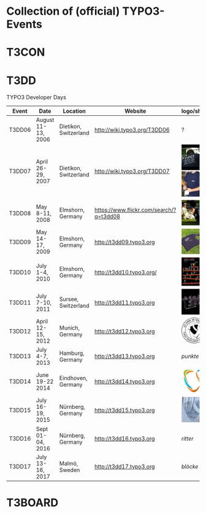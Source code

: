 # Collection of (official) TYPO3-Events

# T3CON


# T3DD

TYPO3 Developer Days

Event  | Date               | Location               | Website                      | logo/shirt
-------|--------------------|------------------------|------------------------------|------------
T3DD06 | August 11-13, 2006 | Dietikon, Switzerland  | http://wiki.typo3.org/T3DD06 | ?
T3DD07 | April 26-29, 2007  | Dietikon, Switzerland  | http://wiki.typo3.org/T3DD07 | ![buzz.typo3.org](images/t3dd/t3dd07_shirt_back.jpg) [![buzz.typo3.org](images/t3dd/t3dd07_shirt_front.jpg)](https://www.flickr.com/photos/oli4d/478160398/in/album-72157600159226476/)
T3DD08 | May 8-11, 2008     | Elmshorn, Germany      | https://www.flickr.com/search/?q=t3dd08 | [![image](images/t3dd/t3dd08_shirt_back.jpg)](https://www.flickr.com/photos/rionakuthe/2491890337/in/photolist-4MUgvv-4MUepe-4MUdUt-4MU8BZ-4MYjw7-4MYiWy-4MYhNL-4MYhds-4MYgG7-4MU4Ji-4MYcQA-4MTZWV-4MTZjK-4MYb8h-bMWEgr-4QjLy7-4MD8wp-4MD7K6-4MHjnY-4MD9i6-4MHknS-4MD94p-4MD8VX-4MD8MB-4MD8Dg-4MD8pi-4MD81B-4MD7Ta-4MD7Av-4MD7t2-4MHiBu-4NgP4C-4NgP2h-4NgNYJ-4NcAYv-4NcAVH-4NcALp-4NgNw9-4NcABi-4NcAzH-4NcAwz-4NgNj9-4NgNcL-4NcAgx-4NcAbv-4NgMWw-4NgMRu-4NczWg-4NgMEh-4MD8gx)
T3DD09 | May 14-17, 2009     | Elmshorn, Germany      | http://t3dd09.typo3.org | [![image](images/t3dd/t3dd09_shirt_front.jpg)](https://www.flickr.com/photos/rionakuthe/3542165574/in/photolist-6ooSfV-6ooScp-6ooS84-6ot42w-6ot3VL-6ooRS8-6ooRNg-6ot3rJ-6ooRip-6ooReK-6ot34U-6ooQYH-6ooQRi-6ot2PG-6ot2zL-6ooQta-6ooQmH-6o7vrC-6ooQin-6oo6FV-6oshVN-6oZfb1-6p1wqf-6rq6rn-6o7xQC-6o3neK-6o3n22-6o3mUz-6o7x89-6o7wLq-6o3mbM-6o7wtU-6o3kU6-6o3kK8-6o7w17-6o7vPs-6o3keM-6oZgcs-6oZg7o-6oZg1S-6oV7YB-6oV7Vi-6oZfPA-6oZfKh-6oZfC7-6oV7xK-6oV7rx-6oV7ni-6oV7ge-6xTAnN)
T3DD10 | July 1-4, 2010      | Elmshorn, Germany      | http://t3dd10.typo3.org/ | [![image](images/t3dd/t3dd10_shirt_front.jpg)](https://www.work.de)
T3DD11 | July 7-10, 2011     | Sursee, Switzerland    | http://t3dd11.typo3.org | ![image](images/t3dd/t3dd11_shirt_front.jpg) |
T3DD12 | April 12-15, 2012   | Munich, Germany        | http://t3dd12.typo3.org | ![image](images/t3dd/t3dd12_shirt_front.png) |
T3DD13 | July 4-7, 2013      | Hamburg, Germany       | http://t3dd13.typo3.org | *punkte* |
T3DD14 | June 19-22 2014     | Eindhoven, Germany     | http://t3dd14.typo3.org | ![image](images/t3dd/t3dd14_shirt_front.png) |
T3DD15 | July 16-19, 2015    | Nürnberg, Germany      | http://t3dd15.typo3.org | ![image](images/t3dd/t3dd15_shirt_front.jpg) |
T3DD16 | Sept 01-04, 2016    | Nürnberg, Germany      | http://t3dd16.typo3.org | *ritter* |
T3DD17 | July 13-16, 2017    | Malmö, Sweden          | http://t3dd17.typo3.org | *blöcke* |


# T3BOARD
